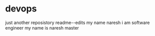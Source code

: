 # devops
just another reposistory
readme--edits
my name naresh
i am software engineer
my name is naresh
master
